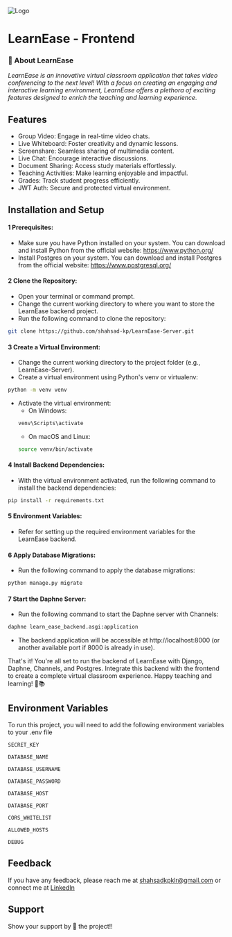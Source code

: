 ![Logo](https://i.ibb.co/ngwjLL5/Unsastitled-2.png)


# LearnEase - Frontend

### 🚀 About LearnEase
_LearnEase is an innovative virtual classroom application that takes video conferencing to the next level! With a focus on creating an engaging and interactive learning environment, LearnEase offers a plethora of exciting features designed to enrich the teaching and learning experience._

## Features

- Group Video: Engage in real-time video chats.
- Live Whiteboard: Foster creativity and dynamic lessons.
- Screenshare: Seamless sharing of multimedia content.
- Live Chat: Encourage interactive discussions.
- Document Sharing: Access study materials effortlessly.
- Teaching Activities: Make learning enjoyable and impactful.
- Grades: Track student progress efficiently.
- JWT Auth: Secure and protected virtual environment.


## Installation and Setup

#### 1 Prerequisites:
- Make sure you have Python installed on your system. You can download and install Python from the official website: https://www.python.org/
- Install Postgres on your system. You can download and install Postgres from the official website: https://www.postgresql.org/

#### 2 Clone the Repository:

- Open your terminal or command prompt.
- Change the current working directory to where you want to store the LearnEase backend project.
- Run the following command to clone the repository:
```bash
git clone https://github.com/shahsad-kp/LearnEase-Server.git
```

#### 3 Create a Virtual Environment:
- Change the current working directory to the project folder (e.g., LearnEase-Server).
- Create a virtual environment using Python's venv or virtualenv:
```bash
python -m venv venv
```
- Activate the virtual environment:
    - On Windows:
    ```bash
    venv\Scripts\activate
    ```
    - On macOS and Linux:
    ```bash
    source venv/bin/activate
    ```
#### 4 Install Backend Dependencies:
- With the virtual environment activated, run the following command to install the backend dependencies:
```bash
pip install -r requirements.txt
```

#### 5 Environment Variables:
- Refer for setting up the required environment variables for the LearnEase backend.


#### 6 Apply Database Migrations:
- Run the following command to apply the database migrations:
```bash
python manage.py migrate
```
#### 7 Start the Daphne Server:
- Run the following command to start the Daphne server with Channels:
```bash
daphne learn_ease_backend.asgi:application
```
- The backend application will be accessible at http://localhost:8000 (or another available port if 8000 is already in use).

That's it! You're all set to run the backend of LearnEase with Django, Daphne, Channels, and Postgres. Integrate this backend with the frontend to create a complete virtual classroom experience. Happy teaching and learning! 🚀📚
## Environment Variables

To run this project, you will need to add the following environment variables to your .env file

`SECRET_KEY`

`DATABASE_NAME`

`DATABASE_USERNAME`

`DATABASE_PASSWORD`

`DATABASE_HOST`

`DATABASE_PORT`

`CORS_WHITELIST`

`ALLOWED_HOSTS`

`DEBUG`


## Feedback

If you have any feedback, please reach me at shahsadkpklr@gmail.com or connect me at [LinkedIn](https://www.linkedin.com/in/shahsad-kp/)


## Support
Show your support by 🌟 the project!!